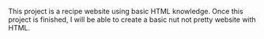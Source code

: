 This project is a recipe website using basic HTML knowledge. Once this project is finished, I will be able to create a basic nut not pretty website with HTML.